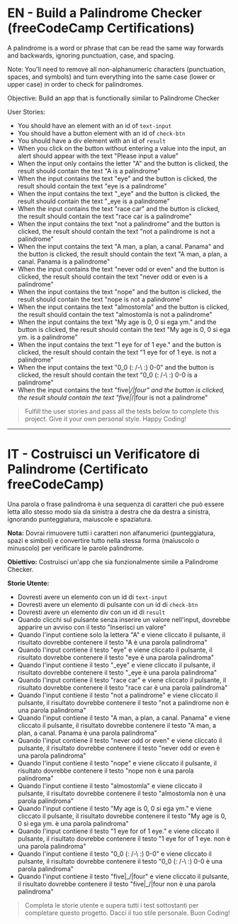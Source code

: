 # EN - Build a Palindrome Checker (freeCodeCamp Certifications)
A palindrome is a word or phrase that can be read the same way forwards and backwards, ignoring punctuation, case, and spacing.

Note: You'll need to remove all non-alphanumeric characters (punctuation, spaces, and symbols) and turn everything into the same case (lower or upper case) in order to check for palindromes.

Objective: Build an app that is functionally similar to Palindrome Checker

User Stories:

- You should have an element with an id of `text-input`
- You should have a button element with an id of `check-btn`
- You should have a div element with an id of `result`
- When you click on the button without entering a value into the input, an alert should appear with the text "Please input a value"
- When the input only contains the letter "A" and the button is clicked, the result should contain the text "A is a palindrome"
- When the input contains the text "eye" and the button is clicked, the result should contain the text "eye is a palindrome"
- When the input contains the text "_eye" and the button is clicked, the result should contain the text "_eye is a palindrome"
- When the input contains the text "race car" and the button is clicked, the result should contain the text "race car is a palindrome"
- When the input contains the text "not a palindrome" and the button is clicked, the result should contain the text "not a palindrome is not a palindrome"
- When the input contains the text "A man, a plan, a canal. Panama" and the button is clicked, the result should contain the text "A man, a plan, a canal. Panama is a palindrome"
- When the input contains the text "never odd or even" and the button is clicked, the result should contain the text "never odd or even is a palindrome"
- When the input contains the text "nope" and the button is clicked, the result should contain the text "nope is not a palindrome"
- When the input contains the text "almostomla" and the button is clicked, the result should contain the text "almostomla is not a palindrome"
- When the input contains the text "My age is 0, 0 si ega ym." and the button is clicked, the result should contain the text "My age is 0, 0 si ega ym. is a palindrome"
- When the input contains the text "1 eye for of 1 eye." and the button is clicked, the result should contain the text "1 eye for of 1 eye. is not a palindrome"
- When the input contains the text "0_0 (: /-\ :) 0-0" and the button is clicked, the result should contain the text "0_0 (: /-\ :) 0-0 is a palindrome"
- When the input contains the text "five|_/|four" and the button is clicked, the result should contain the text "five|_/|four is not a palindrome"
> Fulfill the user stories and pass all the tests below to complete this project. Give it your own personal style. Happy Coding!

---

# IT - Costruisci un Verificatore di Palindrome (Certificato freeCodeCamp)
Una parola o frase palindroma è una sequenza di caratteri che può essere letta allo stesso modo sia da sinistra a destra che da destra a sinistra, ignorando punteggiatura, maiuscole e spaziatura.

**Nota:** Dovrai rimuovere tutti i caratteri non alfanumerici (punteggiatura, spazi e simboli) e convertire tutto nella stessa forma (maiuscolo o minuscolo) per verificare le parole palindrome.

**Obiettivo:** Costruisci un'app che sia funzionalmente simile a Palindrome Checker.

**Storie Utente:**

- Dovresti avere un elemento con un id di `text-input`
- Dovresti avere un elemento di pulsante con un id di `check-btn`
- Dovresti avere un elemento div con un id di `result`
- Quando clicchi sul pulsante senza inserire un valore nell'input, dovrebbe apparire un avviso con il testo "Inserisci un valore"
- Quando l'input contiene solo la lettera "A" e viene cliccato il pulsante, il risultato dovrebbe contenere il testo "A è una parola palindroma"
- Quando l'input contiene il testo "eye" e viene cliccato il pulsante, il risultato dovrebbe contenere il testo "eye è una parola palindroma"
- Quando l'input contiene il testo "_eye" e viene cliccato il pulsante, il risultato dovrebbe contenere il testo "_eye è una parola palindroma"
- Quando l'input contiene il testo "race car" e viene cliccato il pulsante, il risultato dovrebbe contenere il testo "race car è una parola palindroma"
- Quando l'input contiene il testo "not a palindrome" e viene cliccato il pulsante, il risultato dovrebbe contenere il testo "not a palindrome non è una parola palindroma"
- Quando l'input contiene il testo "A man, a plan, a canal. Panama" e viene cliccato il pulsante, il risultato dovrebbe contenere il testo "A man, a plan, a canal. Panama è una parola palindroma"
- Quando l'input contiene il testo "never odd or even" e viene cliccato il pulsante, il risultato dovrebbe contenere il testo "never odd or even è una parola palindroma"
- Quando l'input contiene il testo "nope" e viene cliccato il pulsante, il risultato dovrebbe contenere il testo "nope non è una parola palindroma"
- Quando l'input contiene il testo "almostomla" e viene cliccato il pulsante, il risultato dovrebbe contenere il testo "almostomla non è una parola palindroma"
- Quando l'input contiene il testo "My age is 0, 0 si ega ym." e viene cliccato il pulsante, il risultato dovrebbe contenere il testo "My age is 0, 0 si ega ym. è una parola palindroma"
- Quando l'input contiene il testo "1 eye for of 1 eye." e viene cliccato il pulsante, il risultato dovrebbe contenere il testo "1 eye for of 1 eye. non è una parola palindroma"
- Quando l'input contiene il testo "0_0 (: /-\ :) 0-0" e viene cliccato il pulsante, il risultato dovrebbe contenere il testo "0_0 (: /-\ :) 0-0 è una parola palindroma"
- Quando l'input contiene il testo "five|\_/|four" e viene cliccato il pulsante, il risultato dovrebbe contenere il testo "five|\_/|four non è una parola palindroma"

> Completa le storie utente e supera tutti i test sottostanti per completare questo progetto. Dacci il tuo stile personale. Buon Coding!
